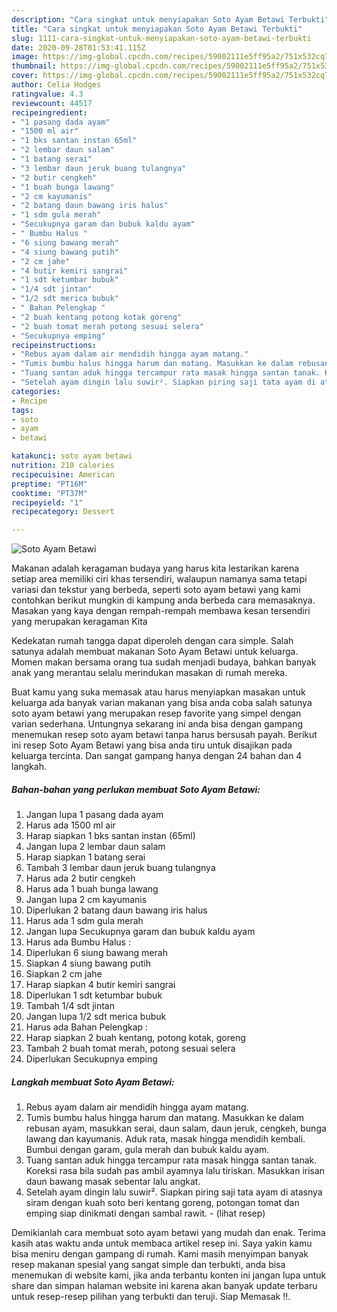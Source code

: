 ```yaml
---
description: "Cara singkat untuk menyiapakan Soto Ayam Betawi Terbukti"
title: "Cara singkat untuk menyiapakan Soto Ayam Betawi Terbukti"
slug: 1111-cara-singkat-untuk-menyiapakan-soto-ayam-betawi-terbukti
date: 2020-09-28T01:53:41.115Z
image: https://img-global.cpcdn.com/recipes/59002111e5ff95a2/751x532cq70/soto-ayam-betawi-foto-resep-utama.jpg
thumbnail: https://img-global.cpcdn.com/recipes/59002111e5ff95a2/751x532cq70/soto-ayam-betawi-foto-resep-utama.jpg
cover: https://img-global.cpcdn.com/recipes/59002111e5ff95a2/751x532cq70/soto-ayam-betawi-foto-resep-utama.jpg
author: Celia Hodges
ratingvalue: 4.3
reviewcount: 44517
recipeingredient:
- "1 pasang dada ayam"
- "1500 ml air"
- "1 bks santan instan 65ml"
- "2 lembar daun salam"
- "1 batang serai"
- "3 lembar daun jeruk buang tulangnya"
- "2 butir cengkeh"
- "1 buah bunga lawang"
- "2 cm kayumanis"
- "2 batang daun bawang iris halus"
- "1 sdm gula merah"
- "Secukupnya garam dan bubuk kaldu ayam"
- " Bumbu Halus "
- "6 siung bawang merah"
- "4 siung bawang putih"
- "2 cm jahe"
- "4 butir kemiri sangrai"
- "1 sdt ketumbar bubuk"
- "1/4 sdt jintan"
- "1/2 sdt merica bubuk"
- " Bahan Pelengkap "
- "2 buah kentang potong kotak goreng"
- "2 buah tomat merah potong sesuai selera"
- "Secukupnya emping"
recipeinstructions:
- "Rebus ayam dalam air mendidih hingga ayam matang."
- "Tumis bumbu halus hingga harum dan matang. Masukkan ke dalam rebusan ayam, masukkan serai, daun salam, daun jeruk, cengkeh, bunga lawang dan kayumanis. Aduk rata, masak hingga mendidih kembali. Bumbui dengan garam, gula merah dan bubuk kaldu ayam."
- "Tuang santan aduk hingga tercampur rata masak hingga santan tanak. Koreksi rasa bila sudah pas ambil ayamnya lalu tiriskan. Masukkan irisan daun bawang masak sebentar lalu angkat."
- "Setelah ayam dingin lalu suwir². Siapkan piring saji tata ayam di atasnya siram dengan kuah soto beri kentang goreng, potongan tomat dan emping siap dinikmati dengan sambal rawit.           (lihat resep)"
categories:
- Recipe
tags:
- soto
- ayam
- betawi

katakunci: soto ayam betawi 
nutrition: 210 calories
recipecuisine: American
preptime: "PT16M"
cooktime: "PT37M"
recipeyield: "1"
recipecategory: Dessert

---
```



![Soto Ayam Betawi](https://img-global.cpcdn.com/recipes/59002111e5ff95a2/751x532cq70/soto-ayam-betawi-foto-resep-utama.jpg)

Makanan adalah keragaman budaya yang harus kita lestarikan karena setiap area memiliki ciri khas tersendiri, walaupun namanya sama tetapi variasi dan tekstur yang berbeda, seperti soto ayam betawi yang kami contohkan berikut mungkin di kampung anda berbeda cara memasaknya. Masakan yang kaya dengan rempah-rempah membawa kesan tersendiri yang merupakan keragaman Kita



Kedekatan rumah tangga dapat diperoleh dengan cara simple. Salah satunya adalah membuat makanan Soto Ayam Betawi untuk keluarga. Momen makan bersama orang tua sudah menjadi budaya, bahkan banyak anak yang merantau selalu merindukan masakan di rumah mereka.

Buat kamu yang suka memasak atau harus menyiapkan masakan untuk keluarga ada banyak varian makanan yang bisa anda coba salah satunya soto ayam betawi yang merupakan resep favorite yang simpel dengan varian sederhana. Untungnya sekarang ini anda bisa dengan gampang menemukan resep soto ayam betawi tanpa harus bersusah payah.
Berikut ini resep Soto Ayam Betawi yang bisa anda tiru untuk disajikan pada keluarga tercinta. Dan sangat gampang hanya dengan 24 bahan dan 4 langkah.


<!--inarticleads1-->

##### Bahan-bahan yang perlukan membuat Soto Ayam Betawi:

1. Jangan lupa 1 pasang dada ayam
1. Harus ada 1500 ml air
1. Harap siapkan 1 bks santan instan (65ml)
1. Jangan lupa 2 lembar daun salam
1. Harap siapkan 1 batang serai
1. Tambah 3 lembar daun jeruk buang tulangnya
1. Harus ada 2 butir cengkeh
1. Harus ada 1 buah bunga lawang
1. Jangan lupa 2 cm kayumanis
1. Diperlukan 2 batang daun bawang iris halus
1. Harus ada 1 sdm gula merah
1. Jangan lupa Secukupnya garam dan bubuk kaldu ayam
1. Harus ada  Bumbu Halus :
1. Diperlukan 6 siung bawang merah
1. Siapkan 4 siung bawang putih
1. Siapkan 2 cm jahe
1. Harap siapkan 4 butir kemiri sangrai
1. Diperlukan 1 sdt ketumbar bubuk
1. Tambah 1/4 sdt jintan
1. Jangan lupa 1/2 sdt merica bubuk
1. Harus ada  Bahan Pelengkap :
1. Harap siapkan 2 buah kentang, potong kotak, goreng
1. Tambah 2 buah tomat merah, potong sesuai selera
1. Diperlukan Secukupnya emping




<!--inarticleads2-->

##### Langkah membuat  Soto Ayam Betawi:

1. Rebus ayam dalam air mendidih hingga ayam matang.
1. Tumis bumbu halus hingga harum dan matang. Masukkan ke dalam rebusan ayam, masukkan serai, daun salam, daun jeruk, cengkeh, bunga lawang dan kayumanis. Aduk rata, masak hingga mendidih kembali. Bumbui dengan garam, gula merah dan bubuk kaldu ayam.
1. Tuang santan aduk hingga tercampur rata masak hingga santan tanak. Koreksi rasa bila sudah pas ambil ayamnya lalu tiriskan. Masukkan irisan daun bawang masak sebentar lalu angkat.
1. Setelah ayam dingin lalu suwir². Siapkan piring saji tata ayam di atasnya siram dengan kuah soto beri kentang goreng, potongan tomat dan emping siap dinikmati dengan sambal rawit. -           (lihat resep)




Demikianlah cara membuat soto ayam betawi yang mudah dan enak. Terima kasih atas waktu anda untuk membaca artikel resep ini. Saya yakin kamu bisa meniru dengan gampang di rumah. Kami masih menyimpan banyak resep makanan spesial yang sangat simple dan terbukti, anda bisa menemukan di website kami, jika anda terbantu konten ini jangan lupa untuk share dan simpan halaman website ini karena akan banyak update terbaru untuk resep-resep pilihan yang terbukti dan teruji. Siap Memasak !!. 
